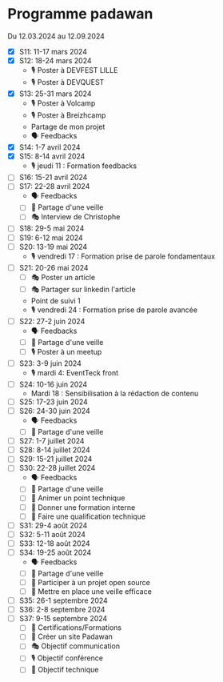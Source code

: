 # Programme padawan

Du 12.03.2024 au 12.09.2024

- [x] S11: 11-17 mars 2024
- [x] S12: 18-24 mars 2024
  - 🎙️ Poster à DEVFEST LILLE
  - 🎙️ Poster à DEVQUEST
- [x] S13: 25-31 mars 2024
  - 🎙️ Poster à Volcamp
  - 🎙️ Poster à Breizhcamp
  - Partage de mon projet
  - 🗣️ Feedbacks
- [x] S14: 1-7 avril 2024
- [x] S15: 8-14 avril 2024
  - 🎙️ jeudi 11 : Formation feedbacks
- [ ] S16: 15-21 avril 2024
- [ ] S17: 22-28 avril 2024
  - 🗣️ Feedbacks
  - [ ] 🔧 Partage d'une veille
  - [ ] 🎭 Interview de Christophe
- [ ] S18: 29-5 mai 2024
- [ ] S19: 6-12 mai 2024
- [ ] S20: 13-19 mai 2024
  - 🎙️ vendredi 17 : Formation prise de parole fondamentaux
- [ ] S21: 20-26 mai 2024
  - [ ] 🎭 Poster un article
  - [ ] 🎭 Partager sur linkedin l'article
  - Point de suivi 1
  - 🎙️ vendredi 24 : Formation prise de parole avancée
- [ ] S22: 27-2 juin 2024
  - 🗣️ Feedbacks
  - [ ] 🔧 Partage d'une veille
  - [ ] 🎙️ Poster à un meetup
- [ ] S23: 3-9 juin 2024
  - 🎙️ mardi 4: EventTeck front
- [ ] S24: 10-16 juin 2024
  - Mardi 18 : Sensibilisation à la rédaction de contenu
- [ ] S25: 17-23 juin 2024
- [ ] S26: 24-30 juin 2024
  - 🗣️ Feedbacks
  - [ ] 🔧 Partage d'une veille
- [ ] S27: 1-7 juillet 2024
- [ ] S28: 8-14 juillet 2024
- [ ] S29: 15-21 juillet 2024
- [ ] S30: 22-28 juillet 2024
  - 🗣️ Feedbacks
  - [ ] 🔧 Partage d'une veille
  - [ ] 🔧 Animer un point technique
  - [ ] 🔧 Donner une formation interne
  - [ ] 🔧 Faire une qualification technique
- [ ] S31: 29-4 août 2024
- [ ] S32: 5-11 août 2024
- [ ] S33: 12-18 août 2024
- [ ] S34: 19-25 août 2024
  - 🗣️ Feedbacks
  - [ ] 🔧 Partage d'une veille
  - [ ] 🔧 Participer à un projet open source
  - [ ] 🔧 Mettre en place une veille efficace
- [ ] S35: 26-1 septembre 2024
- [ ] S36: 2-8 septembre 2024
- [ ] S37: 9-15 septembre 2024
  - [ ] 🔧 Certifications/Formations
  - [ ] 🔧 Créer un site Padawan
  - [ ] 🎭 Objectif communication
  - [ ] 🎙️ Objectif conférence
  - [ ] 🔧 Objectif technique
